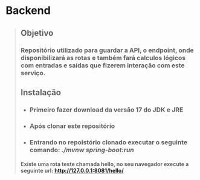 # Backend

> ## Objetivo
> ### Repositório utilizado para guardar a API, o endpoint, onde disponibilizará as rotas e também fará calculos lógicos com entradas e saídas que fizerem interação com este serviço.
>
> ## Instalação
> - ### Primeiro fazer download da versão 17 do JDK e JRE
> - ### Após clonar este repositório
> - ### Entrando no repoistório clonado executar o seguinte comando: *./mvnw spring-boot:run*
>
>
> #### Existe uma rota teste chamada hello, no seu navegador execute a seguinte url: http://127.0.0.1:8081/hello/

